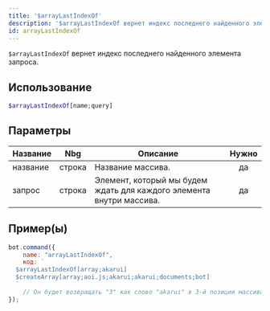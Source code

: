 ```yaml
---
title: '$arrayLastIndexOf'
description: '$arrayLastIndexOf вернет индекс последнего найденного элемента запроса.'
id: arrayLastIndexOf
---
```


`$arrayLastIndexOf` вернет индекс последнего найденного элемента запроса.

## Использование

```php
$arrayLastIndexOf[name;query]
```

## Параметры

| Название | Nbg    | Описание                                                             | Нужно |
| -------- | ------ | -------------------------------------------------------------------- |:-----:|
| название | строка | Название массива.                                                    |  да   |
| запрос   | строка | Элемент, который мы будем ждать для каждого элемента внутри массива. |  да   |

## Пример(ы)

```javascript
bot.command({
    name: "arrayLastIndexOf",
    код: `
  $arrayLastIndexOf[array;akarui]
  $createArray[array;aoi.js;akarui;akarui;documents;bot]
  `
    // Он будет возвращать "3" как слово "akarui" в 3-й позиции массива.
});
```